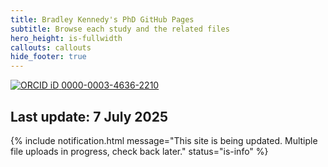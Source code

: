 ```yaml
---
title: Bradley Kennedy's PhD GitHub Pages
subtitle: Browse each study and the related files
hero_height: is-fullwidth
callouts: callouts
hide_footer: true
---
```

  <a href="https://orcid.org/0000-0003-4636-2210" aria-label="View ORCID record" target="_blank" rel="noopener noreferrer" class="profile-card">
  <img src="https://orcid.org/sites/default/files/images/orcid_16x16.png" alt="ORCID iD"/>
  <span>0000-0003-4636-2210</span>
</a>

## Last update: 7 July 2025
{% include notification.html
message="This site is being updated. Multiple file uploads in progress, check back later."
status="is-info" %}

<script src="//cdn.jsdelivr.net/npm/sweetalert2@11"></script>
<script src="{{ site.baseurl }}/assets/js/popup.js" type="text/javascript"></script>
